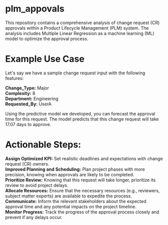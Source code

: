 # plm_appovals
This repository contains a comprehensive analysis of change request (CR) approvals within a Product Lifecycle Management (PLM) system. The analysis includes Multiple Linear Regression as a machine learning (ML) model to optimize the approval process.

# Example Use Case
Let's say we have a sample change request input with the following features:

**Change_Type:** Major  
**Complexity:** 8  
**Department:** Engineering  
**Requested_By:** UserA  

Using the predictive model we developed, you can forecast the approval time for this request. The model predicts that this change request will take 17.07 days to approve.

# Actionable Steps:

**Assign Optimized KPI:** Set realistic deadlines and expectations with change request (CR) owners.  
**Improved Planning and Scheduling:** Plan project phases with more precision, knowing when approvals are likely to be completed.  
**Prioritize Review:** Knowing that this request will take longer, prioritize its review to avoid project delays.  
**Allocate Resources:** Ensure that the necessary resources (e.g., reviewers, subject matter experts) are available to expedite the process.  
**Communicate:** Inform the relevant stakeholders about the expected approval time and any potential impacts on the project timeline.  
**Monitor Progress:** Track the progress of the approval process closely and prevent if any delays occur.  
